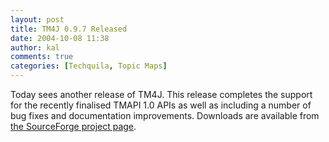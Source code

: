 ```yaml
---
layout: post
title: TM4J 0.9.7 Released
date: 2004-10-08 11:38
author: kal
comments: true
categories: [Techquila, Topic Maps]
---
```

Today sees another release of TM4J. This release completes the support for the recently finalised TMAPI 1.0 APIs as well as including a number of bug fixes and documentation improvements.
Downloads are available from <a href="http://sourceforge.net/projects/tm4j/">the SourceForge project page</a>.

